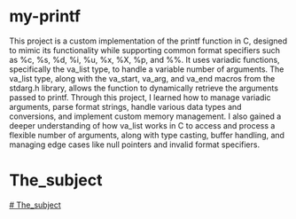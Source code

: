# my-printf


This project is a custom implementation of the printf function in C, designed to mimic its functionality while supporting common format specifiers such as %c, %s, %d, %i, %u, %x, %X, %p, and %%. It uses variadic functions, specifically the va_list type, to handle a variable number of arguments. The va_list type, along with the va_start, va_arg, and va_end macros from the stdarg.h library, allows the function to dynamically retrieve the arguments passed to printf. Through this project, I learned how to manage variadic arguments, parse format strings, handle various data types and conversions, and implement custom memory management. I also gained a deeper understanding of how va_list works in C to access and process a flexible number of arguments, along with type casting, buffer handling, and managing edge cases like null pointers and invalid format specifiers.

# The_subject
[# The_subject](https://cdn.intra.42.fr/pdf/pdf/143539/en.subject.pdf)
